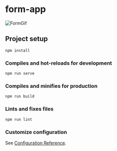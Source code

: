# form-app

![FormGif](https://user-images.githubusercontent.com/56295769/206293043-d204c6b5-f16b-41c6-8857-3c045f261aac.gif)


## Project setup
```
npm install
```

### Compiles and hot-reloads for development
```
npm run serve
```

### Compiles and minifies for production
```
npm run build
```

### Lints and fixes files
```
npm run lint
```

### Customize configuration
See [Configuration Reference](https://cli.vuejs.org/config/).
